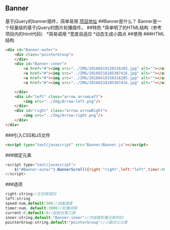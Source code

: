 ## Banner
基于jQuery的banner插件，简单易用
[项目地址](https://github.com/YueminHu/Banner/)
##Banner是什么？
Banner是一个轻量级的基于jQuery的图片轮播插件。
##特色
*简单明了的HTML结构（参考项目内的html代码）
*简易调用
*宽度自适应
*动态生成小圆点
##使用
###HTML结构
```html
<div id="Banner-outer">
	<div class="pointerGroup">
	</div>
	<div id="Banner-inner">
		<a href="#"><img src="../IMG/20160419150316285.jpg" alt=""></a>
		<a href="#"><img src="../IMG/20160218105307416.jpg" alt=""></a>
		<a href="#"><img src="../IMG/20160419150316285.jpg" alt=""></a>
		<a href="#"><img src="../IMG/20160218105307416.jpg" alt=""></a>

	</div>
	<div id="left" class="arrow arrowLeft">
		<img src="../Img/Arrow-left.png"/>
	</div>
	<div id="right" class="arrow arrowRight">
		<img src="../Img/Arrow-right.png"/>
	</div>
</div>
```
###引入CSS和JS文件
```html
<script type="text/javascript" src="Banner/Banner.js"></script>
```
###绑定元素
```javascript
<script type="text/javascript">
	$("#Banner-outer").BannerScroll({right:"right",left:"left",timer:8000}); 
</script>
```
###选项
```javascript
right:string//左右按钮ID
left:string
speed:num,default:500//动画速度
timer:num, default:3000//轮播间隔
current:0,default:0//起始在第几屏
inner:string,default:"Banner-inner"//内部要轮播元素的ID
pointerGroup:string,default:"pointerGroup"//小圆点父元素
```
